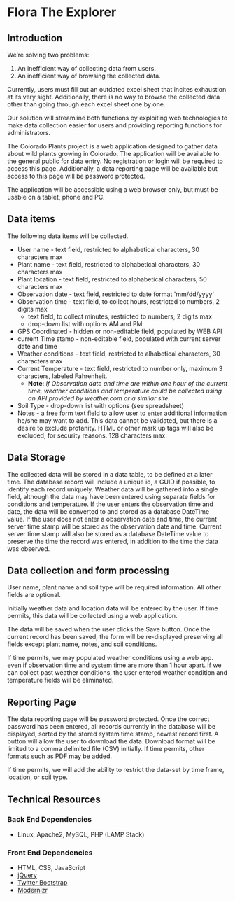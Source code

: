 # Flora The Explorer

Introduction
------------

We’re solving two problems:

1. An inefficient way of collecting data from users.
2. An inefficient way of browsing the collected data.

Currently, users must fill out an outdated excel sheet that incites exhaustion at its very sight. Additionally, there is no way to browse the collected data other than going through each excel sheet one by one.

Our solution will streamline both functions by exploiting web technologies to make data collection easier for users and providing reporting functions for administrators.

The Colorado Plants project is a web application designed to gather data about wild plants growing in Colorado. The application will be available to the general public for data entry. No registration or login will be required to access this page. Additionally, a data reporting page will be available but access to this page will be password protected.

The application will be accessible using a web browser only, but must be usable on a tablet, phone and PC.

Data items
----------

The following data items will be collected.

- User name - text field, restricted to alphabetical characters, 30 characters max
- Plant name - text field, restricted to alphabetical characters, 30 characters max
- Plant location - text field, restricted to alphabetical characters, 50 characters max
- Observation date - text field, restricted to date format 'mm/dd/yyyy'
- Observation time - text field, to collect hours, restricted to numbers, 2 digits max
  - text field, to collect minutes, restricted to numbers,  2 digits max
  - drop-down list with options AM and PM
- GPS Coordinated - hidden or non-editable field, populated by WEB API
- current Time stamp - non-editable field, populated with current server date and time
- Weather conditions - text field, restricted to alhabetical characters, 30 characters max
- Current Temperature	- text field, restricted to number only, maximum 3 characters, labeled Fahrenheit.
  - **Note**: *If Observation date and time are within one hour of the current time, weather conditions and temperature could be collected using an API provided by weather.com or a similar site.*
- Soil Type - drop-down list with options (see spreadsheet)
- Notes - a free form text field to allow user to enter additional information he/she may want to add. This data cannot be validated, but there is a desire to exclude profanity. HTML or other mark up tags will also be excluded, for security reasons. 128 characters max.

Data Storage
------------

The collected data will be stored in a data table, to be defined at a later time. The database record will include a unique id, a GUID if possible, to identify each record uniquely. Weather data will be gathered into a single field, although the data may have been entered using separate fields for conditions and temperature. If the user enters the observation time and date, the data will be converted to and stored as a database DateTime value. If the user does not enter a observation date and time, the current server time stamp will be stored as the observation date and time. Current server time stamp will also be stored as a database DateTime value to preserve the time the record was entered, in addition to the time the data was observed.

Data collection and form processing
-----------------------------------

User name, plant name and soil type will be required information. All other fields are optional.

Initially weather data and location data will be entered by the user. If time permits, this data will be collected using a web application.

The data will be saved when the user clicks the Save button. Once the current record has been saved, the form will be re-displayed preserving all fields except plant name, notes, and soil conditions.

If time permits, we may populated weather conditions using a web app. even if observation time and system time are more than 1 hour apart. If we can collect past weather conditions, the user entered weather condition and temperature fields will be eliminated.

Reporting Page
--------------

The data reporting page will be password protected. Once the correct password has been entered, all records currently in the database will be displayed, sorted by the stored system time stamp, newest record first. A button will allow the user to download the data. Download format will be limited to a comma delimited file (CSV) initially. If time permits, other formats such as PDF may be added.

If time permits, we will add the ability to restrict the data-set by time frame, location, or soil type.

Technical Resources
----------

### Back End Dependencies

- Linux, Apache2, MySQL, PHP (LAMP Stack)

### Front End Dependencies

- HTML, CSS, JavaScript
- [jQuery](https://code.jquery.com/)
- [Twitter Bootstrap](http://getbootstrap.com)
- [Modernizr](http://modernizr.com/)